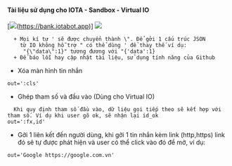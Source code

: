 #### Tài liệu sử dụng cho IOTA - Sandbox - Virtual IO
[![](https://img.shields.io/badge/dynamic/json?style=flat-square&logo=docker&label=Online&query=%24.version&url=https%3A%2F%2F.iotabot.app%2Frelease.json)(https://bank.iotabot.app)]
![](https://img.shields.io/badge/dynamic/json?logo=libreoffice&style=flat-square&label=Note&query=%24.release_note&url=https%3A%2F%2Fiotabot.app%2Frelease.json)

```
  + Mọi kí tự ' sẽ được chuyển thành \". Để gởi 1 cấu trúc JSON
    từ IO không hỗ trợ " có thể dùng ' để thay thế ví dụ:
     "{\"data\":1}" tương đương với "{'data':1}
  + Để báo lỗi hay cập nhật tài liệu, sử dụng tính năng của Github
```
* Xóa màn hình tin nhắn
```text
out=':cls'
```
* Ghép tham số và đầu vào (Dùng cho Virtual IO)
```text
  Khi quy định tham số đầu vào, dữ liệu gọi tiếp theo sẽ kết hợp với tham số. Ví dụ khi user gõ ok, sẽ nhận lại id_ok
out=':fx,id'
```
* Gởi 1 liên kết đến người dùng, khi gởi 1 tin nhắn kèm link (http,https) link đó sẽ tự được phát hiện và user có thể click vào đó để mở, ví dụ:
```
out='Google https://google.com.vn'
```
